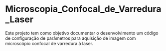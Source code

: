 # Microscopia_Confocal_de_Varredura_Laser
Este projeto tem como objetivo documentar o desenvolvimento um código de configuração de parâmetros para aquisição de imagem com microscópio confocal de varredura à laser.
